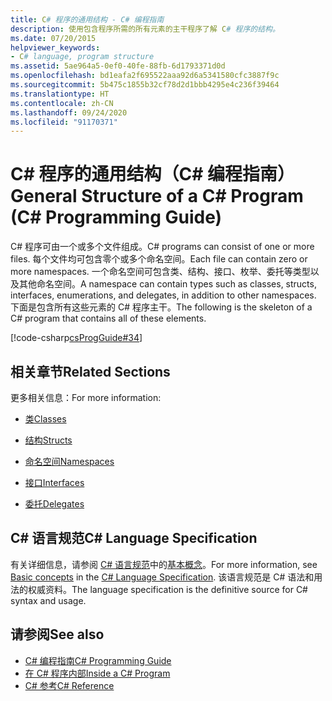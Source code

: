 ```yaml
---
title: C# 程序的通用结构 - C# 编程指南
description: 使用包含程序所需的所有元素的主干程序了解 C# 程序的结构。
ms.date: 07/20/2015
helpviewer_keywords:
- C# language, program structure
ms.assetid: 5ae964a5-0ef0-40fe-88fb-6d1793371d0d
ms.openlocfilehash: bd1eafa2f695522aaa92d6a5341580cfc3887f9c
ms.sourcegitcommit: 5b475c1855b32cf78d2d1bbb4295e4c236f39464
ms.translationtype: HT
ms.contentlocale: zh-CN
ms.lasthandoff: 09/24/2020
ms.locfileid: "91170371"
---
```

# <a name="general-structure-of-a-c-program-c-programming-guide"></a><span data-ttu-id="fe3ab-103">C# 程序的通用结构（C# 编程指南）</span><span class="sxs-lookup"><span data-stu-id="fe3ab-103">General Structure of a C# Program (C# Programming Guide)</span></span>

<span data-ttu-id="fe3ab-104">C# 程序可由一个或多个文件组成。</span><span class="sxs-lookup"><span data-stu-id="fe3ab-104">C# programs can consist of one or more files.</span></span> <span data-ttu-id="fe3ab-105">每个文件均可包含零个或多个命名空间。</span><span class="sxs-lookup"><span data-stu-id="fe3ab-105">Each file can contain zero or more namespaces.</span></span> <span data-ttu-id="fe3ab-106">一个命名空间可包含类、结构、接口、枚举、委托等类型以及其他命名空间。</span><span class="sxs-lookup"><span data-stu-id="fe3ab-106">A namespace can contain types such as classes, structs, interfaces, enumerations, and delegates, in addition to other namespaces.</span></span> <span data-ttu-id="fe3ab-107">下面是包含所有这些元素的 C# 程序主干。</span><span class="sxs-lookup"><span data-stu-id="fe3ab-107">The following is the skeleton of a C# program that contains all of these elements.</span></span>  
  
 [!code-csharp[csProgGuide#34](~/samples/snippets/csharp/VS_Snippets_VBCSharp/csProgGuide/CS/class2.cs#34)]  
  
## <a name="related-sections"></a><span data-ttu-id="fe3ab-108">相关章节</span><span class="sxs-lookup"><span data-stu-id="fe3ab-108">Related Sections</span></span>  

 <span data-ttu-id="fe3ab-109">更多相关信息：</span><span class="sxs-lookup"><span data-stu-id="fe3ab-109">For more information:</span></span>  
  
- [<span data-ttu-id="fe3ab-110">类</span><span class="sxs-lookup"><span data-stu-id="fe3ab-110">Classes</span></span>](../classes-and-structs/classes.md)  
  
- [<span data-ttu-id="fe3ab-111">结构</span><span class="sxs-lookup"><span data-stu-id="fe3ab-111">Structs</span></span>](../../language-reference/builtin-types/struct.md)  
  
- [<span data-ttu-id="fe3ab-112">命名空间</span><span class="sxs-lookup"><span data-stu-id="fe3ab-112">Namespaces</span></span>](../namespaces/index.md)  
  
- [<span data-ttu-id="fe3ab-113">接口</span><span class="sxs-lookup"><span data-stu-id="fe3ab-113">Interfaces</span></span>](../interfaces/index.md)  
  
- [<span data-ttu-id="fe3ab-114">委托</span><span class="sxs-lookup"><span data-stu-id="fe3ab-114">Delegates</span></span>](../delegates/index.md)  
  
## <a name="c-language-specification"></a><span data-ttu-id="fe3ab-115">C# 语言规范</span><span class="sxs-lookup"><span data-stu-id="fe3ab-115">C# Language Specification</span></span>  

<span data-ttu-id="fe3ab-116">有关详细信息，请参阅 [C# 语言规范](/dotnet/csharp/language-reference/language-specification/introduction)中的[基本概念](~/_csharplang/spec/basic-concepts.md)。</span><span class="sxs-lookup"><span data-stu-id="fe3ab-116">For more information, see [Basic concepts](~/_csharplang/spec/basic-concepts.md) in the [C# Language Specification](/dotnet/csharp/language-reference/language-specification/introduction).</span></span> <span data-ttu-id="fe3ab-117">该语言规范是 C# 语法和用法的权威资料。</span><span class="sxs-lookup"><span data-stu-id="fe3ab-117">The language specification is the definitive source for C# syntax and usage.</span></span>
  
## <a name="see-also"></a><span data-ttu-id="fe3ab-118">请参阅</span><span class="sxs-lookup"><span data-stu-id="fe3ab-118">See also</span></span>

- [<span data-ttu-id="fe3ab-119">C# 编程指南</span><span class="sxs-lookup"><span data-stu-id="fe3ab-119">C# Programming Guide</span></span>](../index.md)
- [<span data-ttu-id="fe3ab-120">在 C# 程序内部</span><span class="sxs-lookup"><span data-stu-id="fe3ab-120">Inside a C# Program</span></span>](./index.md)
- [<span data-ttu-id="fe3ab-121">C# 参考</span><span class="sxs-lookup"><span data-stu-id="fe3ab-121">C# Reference</span></span>](../../language-reference/index.md)
